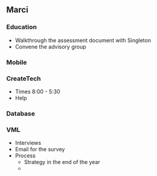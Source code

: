 ## Marci ##

### Education ###

- Walkthrough the assessment document with Singleton
- Convene the advisory group

### Mobile ###

### CreateTech ###
- Times 8:00 - 5:30
- Help 

### Database ###

### VML ###

- Interviews
- Email for the survey
- Process
	- Strategy in the end of the year
	- 